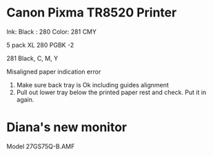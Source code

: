 
# Canon Pixma TR8520 Printer

Ink:
Black : 280
Color: 281 CMY

5 pack
XL 280 PGBK -2

281 Black, C, M, Y

Misaligned paper indication error 
1. Make sure back tray is Ok including guides alignment 
2. Pull out lower tray below the printed paper rest and check. Put it in again.


# Diana's new monitor 

Model 27GS75Q-B.AMF